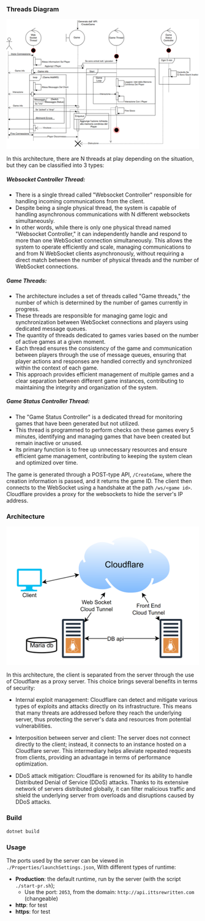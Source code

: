 ### Threads Diagram

![img.png](./docs/img.png)

In this architecture, there are N threads at play depending on the situation, but they can be classified into 3 types:

##### Websocket Controller Thread:
  - There is a single thread called "Websocket Controller" responsible for handling incoming communications from the client.
  - Despite being a single physical thread, the system is capable of handling asynchronous communications with N different websockets simultaneously.
  - In other words, while there is only one physical thread named "Websocket Controller," it can independently handle and respond to more than one WebSocket connection simultaneously. This allows the system to operate efficiently and scale, managing communications to and from N WebSocket clients asynchronously, without requiring a direct match between the number of physical threads and the number of WebSocket connections.

##### Game Threads:
  - The architecture includes a set of threads called "Game threads," the number of which is determined by the number of games currently in progress.
  - These threads are responsible for managing game logic and synchronization between WebSocket connections and players using dedicated message queues.
  - The quantity of threads dedicated to games varies based on the number of active games at a given moment.
  - Each thread ensures the consistency of the game and communication between players through the use of message queues, ensuring that player actions and responses are handled correctly and synchronized within the context of each game.
  - This approach provides efficient management of multiple games and a clear separation between different game instances, contributing to maintaining the integrity and organization of the system.

##### Game Status Controller Thread:
  - The "Game Status Controller" is a dedicated thread for monitoring games that have been generated but not utilized.
  - This thread is programmed to perform checks on these games every 5 minutes, identifying and managing games that have been created but remain inactive or unused.
  - Its primary function is to free up unnecessary resources and ensure efficient game management, contributing to keeping the system clean and optimized over time.

The game is generated through a POST-type API, `/CreateGame`, where the creation information is passed, and it returns the game ID. The client then connects to the WebSocket using a handshake at the path `/ws/<game id>`. Cloudflare provides a proxy for the websockets to hide the server's IP address.

### Architecture

![img.png](./docs/architecture.png)

In this architecture, the client is separated from the server through the use of Cloudflare as a proxy server. This choice brings several benefits in terms of security:

- Internal exploit management: Cloudflare can detect and mitigate various types of exploits and attacks directly on its infrastructure. This means that many threats are addressed before they reach the underlying server, thus protecting the server's data and resources from potential vulnerabilities.

- Interposition between server and client: The server does not connect directly to the client; instead, it connects to an instance hosted on a Cloudflare server. This intermediary helps alleviate repeated requests from clients, providing an advantage in terms of performance optimization.

- DDoS attack mitigation: Cloudflare is renowned for its ability to handle Distributed Denial of Service (DDoS) attacks. Thanks to its extensive network of servers distributed globally, it can filter malicious traffic and shield the underlying server from overloads and disruptions caused by DDoS attacks.

### Build

```sh
dotnet build
```

### Usage
The ports used by the server can be viewed in `./Properties/launchSettings.json`, With different types of runtime:
- **Production**: the default runtime, run by the  server (with the script `./start-pr.sh`);
  - Use the port: `2053`, from the domain: `http://api.ittsrewritten.com` (changeable)
- **http**: for test
- **https**: for test


